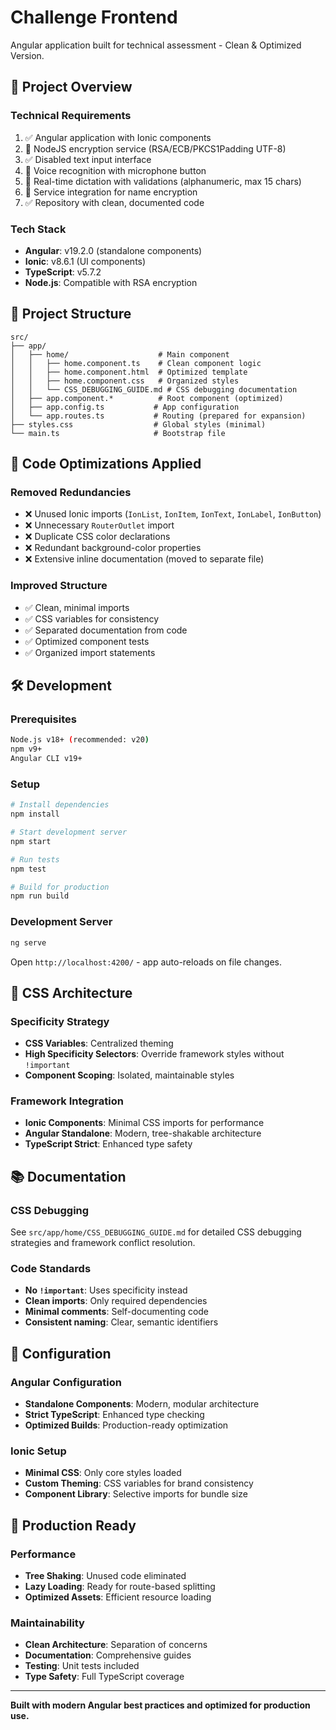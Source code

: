 # Challenge Frontend

Angular application built for technical assessment - Clean & Optimized Version.

## 🚀 Project Overview

### Technical Requirements

1. ✅ Angular application with Ionic components
2. 🔄 NodeJS encryption service (RSA/ECB/PKCS1Padding UTF-8)
3. ✅ Disabled text input interface
4. 🔄 Voice recognition with microphone button
5. 🔄 Real-time dictation with validations (alphanumeric, max 15 chars)
6. 🔄 Service integration for name encryption
7. ✅ Repository with clean, documented code

### Tech Stack

- **Angular**: v19.2.0 (standalone components)
- **Ionic**: v8.6.1 (UI components)
- **TypeScript**: v5.7.2
- **Node.js**: Compatible with RSA encryption

## 📁 Project Structure

```
src/
├── app/
│   ├── home/                    # Main component
│   │   ├── home.component.ts    # Clean component logic
│   │   ├── home.component.html  # Optimized template
│   │   ├── home.component.css   # Organized styles
│   │   └── CSS_DEBUGGING_GUIDE.md # CSS debugging documentation
│   ├── app.component.*          # Root component (optimized)
│   ├── app.config.ts           # App configuration
│   └── app.routes.ts           # Routing (prepared for expansion)
├── styles.css                  # Global styles (minimal)
└── main.ts                     # Bootstrap file
```

## 🧹 Code Optimizations Applied

### Removed Redundancies

- ❌ Unused Ionic imports (`IonList`, `IonItem`, `IonText`, `IonLabel`, `IonButton`)
- ❌ Unnecessary `RouterOutlet` import
- ❌ Duplicate CSS color declarations
- ❌ Redundant background-color properties
- ❌ Extensive inline documentation (moved to separate file)

### Improved Structure

- ✅ Clean, minimal imports
- ✅ CSS variables for consistency
- ✅ Separated documentation from code
- ✅ Optimized component tests
- ✅ Organized import statements

## 🛠️ Development

### Prerequisites

```bash
Node.js v18+ (recommended: v20)
npm v9+
Angular CLI v19+
```

### Setup

```bash
# Install dependencies
npm install

# Start development server
npm start

# Run tests
npm test

# Build for production
npm run build
```

### Development Server

```bash
ng serve
```

Open `http://localhost:4200/` - app auto-reloads on file changes.

## 📐 CSS Architecture

### Specificity Strategy

- **CSS Variables**: Centralized theming
- **High Specificity Selectors**: Override framework styles without `!important`
- **Component Scoping**: Isolated, maintainable styles

### Framework Integration

- **Ionic Components**: Minimal CSS imports for performance
- **Angular Standalone**: Modern, tree-shakable architecture
- **TypeScript Strict**: Enhanced type safety

## 📚 Documentation

### CSS Debugging

See `src/app/home/CSS_DEBUGGING_GUIDE.md` for detailed CSS debugging strategies and framework conflict resolution.

### Code Standards

- **No `!important`**: Uses specificity instead
- **Clean imports**: Only required dependencies
- **Minimal comments**: Self-documenting code
- **Consistent naming**: Clear, semantic identifiers

## 🔧 Configuration

### Angular Configuration

- **Standalone Components**: Modern, modular architecture
- **Strict TypeScript**: Enhanced type checking
- **Optimized Builds**: Production-ready optimization

### Ionic Setup

- **Minimal CSS**: Only core styles loaded
- **Custom Theming**: CSS variables for brand consistency
- **Component Library**: Selective imports for bundle size

## 🚀 Production Ready

### Performance

- **Tree Shaking**: Unused code eliminated
- **Lazy Loading**: Ready for route-based splitting
- **Optimized Assets**: Efficient resource loading

### Maintainability

- **Clean Architecture**: Separation of concerns
- **Documentation**: Comprehensive guides
- **Testing**: Unit tests included
- **Type Safety**: Full TypeScript coverage

---

**Built with modern Angular best practices and optimized for production use.**
